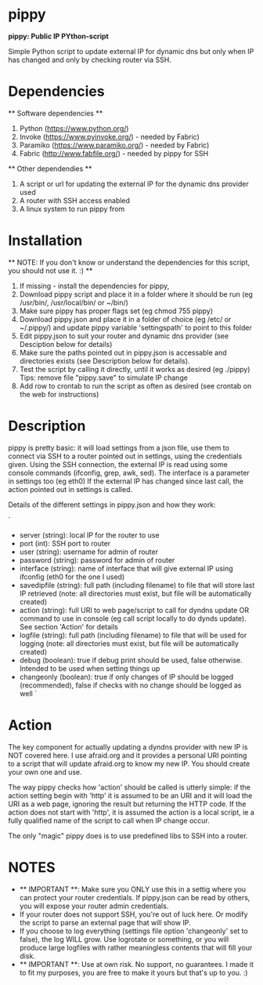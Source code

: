 # pippy

**pippy: Public IP PYthon-script**

Simple Python script to update external IP for dynamic dns but only when IP has changed and only by checking router via SSH.

# Dependencies

** Software dependencies **

1.  Python (https://www.python.org/)
2.  Invoke (https://www.pyinvoke.org/) - needed by Fabric)
3.  Paramiko (https://www.paramiko.org/) - needed by Fabric)
4.  Fabric (http://www.fabfile.org/) - needed by pippy for SSH
  
** Other dependendies **

1.  A script or url for updating the external IP for the dynamic dns provider used
2.  A router with SSH access enabled
3.  A linux system to run pippy from 
 
# Installation
** NOTE: If you don't know or understand the dependencies for this script, you should not use it. :) **

1.  If missing - install the dependencies for pippy, 
2.  Download pippy script and place it in a folder where it should be run (eg /usr/bin/, /usr/local/bin/ or ~/bin/)
3.  Make sure pippy has proper flags set (eg chmod 755 pippy)
4.  Download pippy.json and place it in a folder of choice (eg /etc/ or ~/.pippy/) and update pippy variable 'settingspath' to point to this folder
5.  Edit pippy.json to suit your router and dynamic dns provider (see Desciption below for details)
6.  Make sure the paths pointed out in pippy.json is accessable and directories exists (see Description below for details).
7.  Test the script by calling it directly, until it works as desired (eg ./pippy) Tips: remove file "pippy.save" to simulate IP change
8.  Add row to crontab to run the script as often as desired (see crontab on the web for instructions)

# Description
pippy is pretty basic: it will load settings from a json file, use them to connect via SSH to a router pointed out in settings, using the credentials given. 
Using the SSH connection, the external IP is read using some console commands (ifconfig, grep, awk, sed). The interface is a parameter in settings too (eg eth0)
If the external IP has changed since last call, the action pointed out in settings is called.

Details of the different settings in pippy.json and how they work:

`
*  server (string): local IP for the router to use
*  port (int): SSH port to router
*  user (string): username for admin of router
*  password (string): password for admin of router
*  interface (string): name of interface that will give external IP using ifconfig (eth0 for the one I used)
*  savedipfile (string): full path (including filename) to file that will store last IP retrieved (note: all directories must exist, but file will be automatically created)
*  action (string): full URI to web page/script to call for dyndns update OR command to use in console (eg call script locally to do dynds update). See section 'Action' for details
*  logfile (string): full path (including filename) to file that will be used for logging (note: all directories must exist, but file will be automatically created)
*  debug (boolean): true if debug print should be used, false otherwise. Intended to be used when setting things up
*  changeonly (boolean): true if only changes of IP should be logged (recommended), false if checks with no change should be logged as well
`

# Action
The key component for actually updating a dyndns provider with new IP is NOT covered here. I use afraid.org and it provides a personal URI pointing to a script that will update afraid.org to know my new IP. You should create your own one and use.

The way pippy checks how 'action' should be called is utterly simple: if the action setting begin with 'http' it is assumed to be an URI and it will load the URI as a web page, ignoring the result but returning the HTTP code.
If the action does not start with 'http', it is assumed the action is a local script, ie a fully qualified name of the script to call when IP change occur.

The only "magic" pippy does is to use predefined libs to SSH into a router.

# NOTES

*  ** IMPORTANT **: Make sure you ONLY use this in a settig where you can protect your router credentials. If pippy.json can be read by others, you will expose your router admin credentials.
*  If your router does not support SSH, you're out of luck here. Or modify the script to parse an external page that will show IP.
*  If you choose to log everything (settings file option 'changeonly' set to false), the log WILL grow. Use logrotate or something, or you will produce large logfiles with rather meaningless contents that will fill your disk.
*  ** IMPORTANT **: Use at own risk. No support, no guarantees. I made it to fit my purposes, you are free to make it yours but that's up to you. :)  
